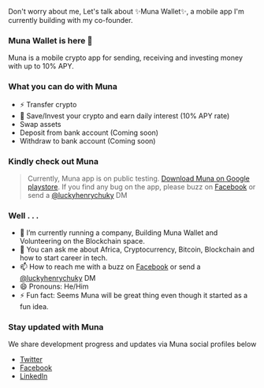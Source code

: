 Don't worry about me, Let's talk about ✨Muna Wallet✨, a mobile app I'm currently building with my co-founder.

### Muna Wallet is here 👋 

Muna is a mobile crypto app for sending, receiving and investing money with up to 10% APY.

### What you can do with Muna
* ⚡ Transfer crypto
* 🌱 Save/Invest your crypto and earn daily interest (10% APY rate)
* Swap assets
* Deposit from bank account (Coming soon)
* Withdraw to bank account (Coming soon)

### Kindly check out Muna

> Currently, Muna app is on public testing. [Download Muna on Google playstore](https://play.google.com/store/apps/details?id=com.munawallet.muna). If you find any bug on the app, please buzz on [Facebook](https://facebook.com/luckyhenrychuky) or send a [@luckyhenrychuky](https://twitter.com/luckyhenrychuky) DM

### Well . . .
- 🔭 I’m currently running a company, Building Muna Wallet and Volunteering on the Blockchain space.
- 💬 You can ask me about Africa, Cryptocurrency, Bitcoin, Blockchain and how to start career in tech.
- 📫 How to reach me with a buzz on [Facebook](https://facebook.com/luckyhenrychuky) or send a [@luckyhenrychuky](https://twitter.com/luckyhenrychuky) DM
- 😄 Pronouns: He/Him
- ⚡ Fun fact: Seems Muna will be great thing  even though it started as a fun idea. 

### Stay updated with Muna
We share development progress and updates via Muna social profiles below
- [Twitter](https://twitter.com/munawallet)
- [Facebook](https://facebook.com/munawallet)
- [LinkedIn](https://linkedin.com/company/munawallet)
